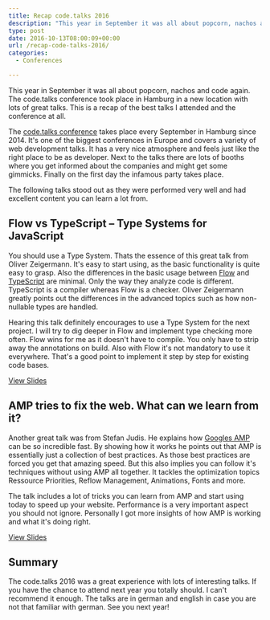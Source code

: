 ```yaml
---
title: Recap code.talks 2016
description: "This year in September it was all about popcorn, nachos and code again. This is a recap of the code.talks 2016 conference and the best talks I attended."
type: post
date: 2016-10-13T08:00:09+00:00
url: /recap-code-talks-2016/
categories:
  - Conferences

---
```

This year in September it was all about popcorn, nachos and code again. The code.talks conference took place in Hamburg in a new location with lots of great talks. This is a recap of the best talks I attended and the conference at all.

<!--more-->

The [code.talks conference][1] takes place every September in Hamburg since 2014. It's one of the biggest conferences in Europe and covers a variety of web development talks. It has a very nice atmosphere and feels just like the right place to be as developer. Next to the talks there are lots of booths where you get informed about the companies and might get some gimmicks. Finally on the first day the infamous party takes place.

The following talks stood out as they were performed very well and had excellent content you can learn a lot from.

## Flow vs TypeScript &#8211; Type Systems for JavaScript

You should use a Type System. Thats the essence of this great talk from Oliver Zeigermann. It's easy to start using, as the basic functionality is quite easy to grasp. Also the differences in the basic usage between [Flow][2] and [TypeScript][3] are minimal. Only the way they analyze code is different. TypeScript is a compiler whereas Flow is a checker. Oliver Zeigermann greatly points out the differences in the advanced topics such as how non-nullable types are handled.

Hearing this talk definitely encourages to use a Type System for the next project. I will try to dig deeper in Flow and implement type checking more often. Flow wins for me as it doesn't have to compile. You only have to strip away the annotations on build. Also with Flow it's not mandatory to use it everywhere. That's a good point to implement it step by step for existing code bases.

[View Slides][4]

## AMP tries to fix the web. What can we learn from it?

Another great talk was from Stefan Judis. He explains how [Googles AMP][5] can be so incredible fast. By showing how it works he points out that AMP is essentially just a collection of best practices. As those best practices are forced you get that amazing speed. But this also implies you can follow it's techniques without using AMP all together. It tackles the optimization topics Ressource Priorities, Reflow Management, Animations, Fonts and more.

The talk includes a lot of tricks you can learn from AMP and start using today to speed up your website. Performance is a very important aspect you should not ignore. Personally I got more insights of how AMP is working and what it's doing right.

[View Slides][6]

## Summary

The code.talks 2016 was a great experience with lots of interesting talks. If you have the chance to attend next year you totally should. I can't recommend it enough. The talks are in german and english in case you are not that familiar with german. See you next year!

 [1]: https://www.codetalks.de/
 [2]: https://flowtype.org/
 [3]: https://www.typescriptlang.org/
 [4]: http://djcordhose.github.io/flow-vs-typescript/flow-typescript-2.html#/
 [5]: https://www.ampproject.org/
 [6]: https://speakerdeck.com/stefanjudis/amp-tries-to-fix-the-web-what-can-we-learn-from-it
